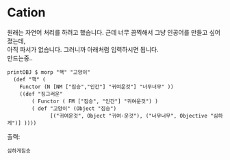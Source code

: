# Cation

원래는 자연어 처리를 하려고 했습니다. 근데 너무 끔찍해서 그냥 인공어를 만들고 싶어졌는데,   
아직 파서가 없습니다. 그러니까 아래처럼 입력하시면 됩니다.  
만드는중..

```
printOBJ $ morp "핵" "고양이"
  (def "핵" (
    Functor (N [NM ["짐승","인간"] "귀여운것"] "너무너무" ))
    ((def "징그러운"
        ( Functor ( FM ["짐승", "인간"] "귀여운것") )
        ( def "고양이" (Object "짐승")
              [("귀여운것", Object "귀여-운것"), ("너무너무", Objective "심하게")] ))))

```

출력:
```
심하게짐승
```
